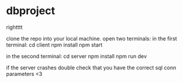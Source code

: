 # dbproject

rightttt

clone the repo into your local machine.
open two terminals:
  in the first terminal:
    cd client
    npm install
    npm start
   
   
 in the second terminal:
  cd server
  npm install
  npm run dev
  
if the server crashes double check that you have the correct sql conn parameters <3
